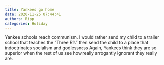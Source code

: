 ```yaml
---
title: Yankees go home
date: 2020-11-25 07:44:41
authors: Ripp
categories: Holiday
---
```


 Yankee schools reach communism.  I would rather send my child to a trailer school that teaches the “Three R’s” then send the child to a place that indoctrinates socialism and godlessness
Again, Yankees think they are so superior when the rest of us see how really arrogantly ignorant they really are.